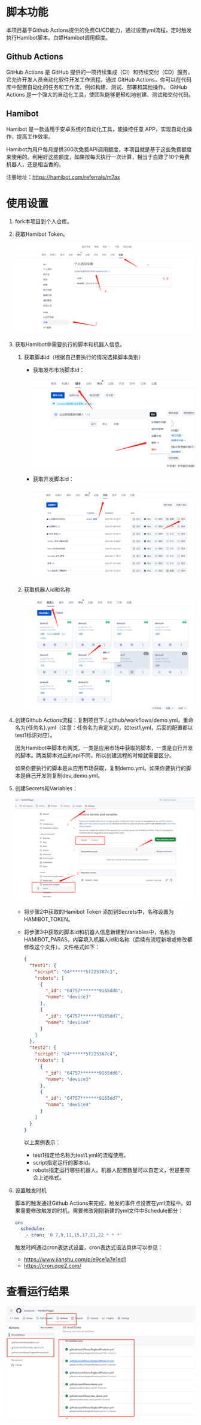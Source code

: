# 脚本功能

本项目基于Github Actions提供的免费CI/CD能力，通过设置yml流程，定时触发执行Hamibot脚本。白嫖Hamibot调用额度。

## Github Actions

 GitHub Actions 是 GitHub 提供的一项持续集成（CI）和持续交付（CD）服务，它允许开发人员自动化软件开发工作流程。通过 GitHub Actions，你可以在代码库中配置自动化的任务和工作流，例如构建、测试、部署和其他操作。  GitHub Actions 是一个强大的自动化工具，使团队能够更轻松地创建、测试和交付代码。

## Hamibot

Hamibot 是一款适用于安卓系统的自动化工具，能操控任意 APP，实现自动化操作，提高工作效率。 

Hamibot为用户每月提供300次免费API调用额度，本项目就是基于这些免费额度来使用的。利用好这些额度，如果按每天执行一次计算，相当于白嫖了10个免费机器人，还是相当香的。

注册地址：https://hamibot.com/referrals/m7ax

# 使用设置

1. fork本项目到个人仓库。

2. 获取Hamibot Token。

   ![](images/hamibot_settings.png)

3. 获取Hamibot中需要执行的脚本和机器人信息。

    1. 获取脚本id（根据自己要执行的情况选择脚本类别）
      
       * 获取发布市场脚本id：
       
         ![](images/script1.png)
       
       * 获取开发脚本id：
       
         ![](images/script2.png)
    
    2. 获取机器人id和名称
      
       ![](images/robot.png)
    
4. 创建Github Actions流程：复制项目下./.github/workflows/demo.yml，重命名为{任务名}.yml（注意：任务名为自定义的，如test1.yml，后面的配置都以test1标识对应）。

    因为Hamibot中脚本有两类，一类是应用市场中获取的脚本，一类是自行开发的脚本。两类脚本对应的api不同，所以创建流程的时候就需要区分。

    如果你要执行的脚本是从应用市场获取，复制demo.yml。如果你要执行的脚本是自己开发则复制dev_demo.yml。

5. 创建Secrets和Variables：

   ![](images/github_settings.png)

   * 将步骤2中获取的Hamibot Token 添加到Secrets中，名称设置为HAMIBOT_TOKEN。

   * 将步骤3中获取的脚本id和机器人信息新建到Variables中，名称为HAMIBOT_PARAS，内容填入机器人id和名称（后续有流程新增或修改都修改这个文件）。文件格式如下：
     
     ```json
     {
       "test1": {
         "script": "64******5f225387c3",
         "robots": [
           {
             "_id": "64757*******9165dd6",
             "name": "device3"
           },
           {
             "_id": "64757*******9165dd7",
             "name": "device4"
           }
         ]
       },
       "test2": {
         "script": "64******5f225387c4",
         "robots": [
           {
             "_id": "64757*******9165dd6",
             "name": "device3"
           },
           {
             "_id": "64757*******9165dd7",
             "name": "device4"
           }
         ]
       }
     }
     ```
     
     以上案例表示：
     
     * test1指定给名称为test1.yml的流程使用。
     * script指定运行的脚本id。
     * robots指定运行哪些机器人。机器人配置数量可以自定义，但是要符合上述格式。

6. 设置触发时机

    脚本的触发通过Github Actions来完成，触发的事件点设置在yml流程中。如果需要修改触发的时机，需要修改刚刚新建的yml文件中Schedule部分：

    ```yml
    on:
      schedule:
        - cron: '0 7,9,11,15,17,21,22 * * *'  
    ```

    触发时间通过cron表达式设置，cron表达式语法具体可以参见：

    * https://www.jianshu.com/p/e9ce1a7e1ed1
    * https://cron.qqe2.com/

# 查看运行结果

![](images/actions.png)